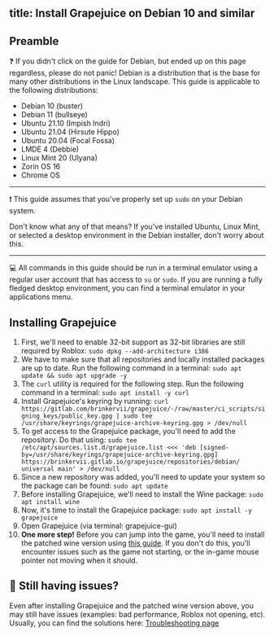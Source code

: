 title: Install Grapejuice on Debian 10 and similar
---
## Preamble

❓ If you didn't click on the guide for Debian, but ended up on this page regardless, please do not panic! Debian is a
distribution that is the base for many other distributions in the Linux landscape. This guide is applicable to the
following distributions:

- Debian 10 (buster)
- Debian 11 (bullseye)
- Ubuntu 21.10 (Impish Indri)
- Ubuntu 21.04 (Hirsute Hippo)
- Ubuntu 20.04 (Focal Fossa)
- LMDE 4 (Debbie)
- Linux Mint 20 (Ulyana)
- Zorin OS 16
- Chrome OS

---

❗ This guide assumes that you've properly set up `sudo` on your Debian system.

Don't know what any of that means? If you've installed Ubuntu, Linux Mint, or selected a desktop environment in the
Debian installer, don't worry about this.

---

💻 All commands in this guide should be run in a terminal emulator using a regular user account that has access to `su`
or `sudo`. If you are running a fully fledged desktop environment, you can find a terminal emulator in your applications
menu.

## Installing Grapejuice

1. First, we'll need to enable 32-bit support as 32-bit libraries are still required by Roblox: `sudo dpkg --add-architecture i386`
2. We have to make sure that all repositories and locally installed packages are up to date. Run the following command in a terminal: `sudo apt update && sudo apt upgrade -y`
3. The `curl` utility is required for the following step. Run the following command in a terminal: `sudo apt install -y curl`
4. Install Grapejuice's keyring by running: `curl https://gitlab.com/brinkervii/grapejuice/-/raw/master/ci_scripts/signing_keys/public_key.gpg | sudo tee /usr/share/keyrings/grapejuice-archive-keyring.gpg > /dev/null`
5. To get access to the Grapejuice package, you'll need to add the repository. Do that using: `sudo tee /etc/apt/sources.list.d/grapejuice.list <<< 'deb [signed-by=/usr/share/keyrings/grapejuice-archive-keyring.gpg] https://brinkervii.gitlab.io/grapejuice/repositories/debian/ universal main' > /dev/null`
6. Since a new repository was added, you'll need to update your system so the package can be found: `sudo apt update`
7. Before installing Grapejuice, we'll need to install the Wine package: `sudo apt install wine`
8. Now, it's time to install the Grapejuice package: `sudo apt install -y grapejuice`
9. Open Grapejuice (via terminal: grapejuice-gui)
10. **One more step!** Before you can jump into the game, you'll need to install the patched wine version using [this guide](../Guides/Installing-Wine). If you don't do this, you'll encounter issues such as the game not starting, or the in-game mouse pointer not moving when it should.

## 🤔 Still having issues?

Even after installing Grapejuice and the patched wine version above, you may still have issues (examples: bad performance, Roblox not opening, etc). Usually, you can find the solutions here: [Troubleshooting page](../Troubleshooting)
